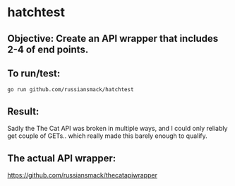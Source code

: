 # hatchtest

## Objective: Create an API wrapper that includes 2-4 of end points.

## To run/test:
```go run github.com/russiansmack/hatchtest```

## Result: 
Sadly the The Cat API was broken in multiple ways, and I could only reliably get couple of GETs.. which really made this barely enough to qualify.

## The actual API wrapper:
<https://github.com/russiansmack/thecatapiwrapper>
